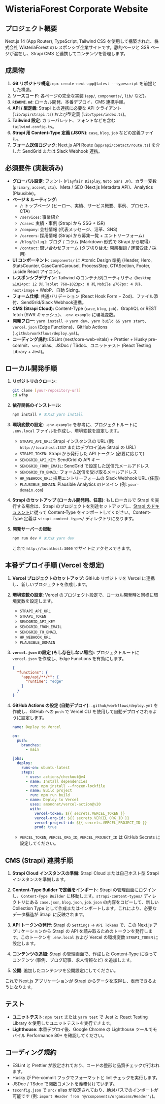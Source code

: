 # WisteriaForest Corporate Website

## プロジェクト概要

Next.js 14 (App Router), TypeScript, Tailwind CSS を使用して構築された、株式会社 WisteriaForest のレスポンシブ企業サイトです。静的ページと SSR ページが混在し、Strapi CMS と連携してコンテンツを管理します。

## 成果物

1.  **Git リポジトリ構造**: `npx create-next-app@latest --typescript` を前提とした構造。
2.  **ソースコード**: 各ページの完全な実装 (`app/`, `components/`, `lib/` など)。
3.  **`README.md`**: ローカル開発、本番デプロイ、CMS 連携手順。
4.  **API / 型定義**: Strapi との連携に必要な API クライアント (`lib/api/strapi.ts`) および型定義 (`lib/types/index.ts`)。
5.  **Tailwind 設定**: カラーパレット、フォントなどを含む `tailwind.config.ts`。
6.  **Strapi 用 Content-Type 定義 (JSON)**: `case`, `blog`, `job` などの定義ファイル。
7.  **フォーム送信ロジック**: Next.js API Route (`app/api/contact/route.ts`) を介した SendGrid または Slack Webhook 連携。

## 必須要件 (実装済み)

-   **グローバル設定**: フォント (`Playfair Display`, `Noto Sans JP`)、カラー変数 (`primary`, `accent`, `cta`)、Meta / SEO (Next.js Metadata API)、Analytics (Plausible)。
-   **ページ & ルーティング**:
    -   `/`: トップページ (ヒーロー、実績、サービス概要、事例、プロセス、CTA)
    -   `/services`: 事業紹介
    -   `/cases`: 実績・事例 (Strapi から SSG + ISR)
    -   `/company`: 会社情報 (代表メッセージ、沿革、SNS)
    -   `/careers`: 採用情報 (Strapi から募集一覧 + エントリーフォーム)
    -   `/blog/[slug]`: ブログ / コラム (Markdown 形式で Strapi から取得)
    -   `/contact`: 問い合わせフォーム (タブ切り替え: 開業相談 / 運営受託 / 採用)
-   **UI コンポーネント**: `components/` に Atomic Design 準拠 (Header, Hero, StatsCounter, CaseCardCarousel, ProcessStep, CTASection, Footer, Lucide React アイコン)。
-   **レスポンシブデザイン**: Tailwind のコンテナ/列ユーティリティ (`Desktop ≥1024px: 12 列`, `Tablet 768–1023px: 8 列`, `Mobile ≤767px: 4 列`)、`next/image` + WebP、自動 Sizing。
-   **フォーム仕様**: 共通バリデーション (React Hook Form + Zod)、ファイル添付、SendGrid/Slack Webhook連携。
-   **CMS (Strapi Cloud)**: Content-Type (`case`, `blog`, `job`)、GraphQL or REST fetch (SWR キャッシュ)、`.env.example` に環境変数。
-   **開発フロー**: `yarn install` → `yarn dev`、`yarn build && yarn start`、`vercel.json` (Edge Functions)、GitHub Actions (`.github/workflows/deploy.yml`)。
-   **コーディング規約**: ESLint (next/core-web-vitals) + Prettier + Husky pre-commit、`src/` alias、JSDoc / TSdoc、ユニットテスト (React Testing Library + Jest)。

## ローカル開発手順

1.  **リポジトリのクローン**: 
    ```bash
    git clone [your-repository-url]
    cd wfhp
    ```

2.  **依存関係のインストール**: 
    ```bash
    npm install # または yarn install
    ```

3.  **環境変数の設定**: 
    `.env.example` を参考に、プロジェクトルートに `.env.local` ファイルを作成し、環境変数を設定します。
    -   `STRAPI_API_URL`: Strapi インスタンスの URL (例: `http://localhost:1337` またはデプロイ済み Strapi の URL)
    -   `STRAPI_TOKEN`: Strapi から発行した API トークン (必要に応じて)
    -   `SENDGRID_API_KEY`: SendGrid の API キー
    -   `SENDGRID_FROM_EMAIL`: SendGrid で設定した送信元メールアドレス
    -   `SENDGRID_TO_EMAIL`: フォーム送信を受け取るメールアドレス
    -   `HR_WEBHOOK_URL`: 採用エントリーフォームの Slack Webhook URL (任意)
    -   `PLAUSIBLE_DOMAIN`: Plausible Analytics のドメイン (例: `your-domain.com`)

4.  **Strapi のセットアップ (ローカル開発用、任意)**:
    もしローカルで Strapi を実行する場合は、Strapi のプロジェクトを別途セットアップし、[Strapi のドキュメント](https://docs.strapi.io/developer-docs/latest/getting-started/quick-start.html)に従って Content-Type をインポートしてください。Content-Type 定義は `strapi-content-types/` ディレクトリにあります。

5.  **開発サーバーの起動**:
    ```bash
    npm run dev # または yarn dev
    ```
    これで `http://localhost:3000` でサイトにアクセスできます。

## 本番デプロイ手順 (Vercel を想定)

1.  **Vercel プロジェクトのセットアップ**:
    GitHub リポジトリを Vercel に連携し、新しいプロジェクトを作成します。

2.  **環境変数の設定**: 
    Vercel のプロジェクト設定で、ローカル開発時と同様に環境変数を設定します。
    -   `STRAPI_API_URL`
    -   `STRAPI_TOKEN`
    -   `SENDGRID_API_KEY`
    -   `SENDGRID_FROM_EMAIL`
    -   `SENDGRID_TO_EMAIL`
    -   `HR_WEBHOOK_URL`
    -   `PLAUSIBLE_DOMAIN`

3.  **`vercel.json` の設定 (もし存在しない場合)**:
    プロジェクトルートに `vercel.json` を作成し、Edge Functions を有効にします。
    ```json
    {
      "functions": {
        "app/api/**/*": {
          "runtime": "edge"
        }
      }
    }
    ```

4.  **GitHub Actions の設定 (自動デプロイ)**:
    `.github/workflows/deploy.yml` を作成し、GitHub への `push` で Vercel CLI を使用して自動デプロイされるように設定します。
    ```yaml
    name: Deploy to Vercel

    on: 
      push:
        branches:
          - main

    jobs:
      deploy:
        runs-on: ubuntu-latest
        steps:
          - uses: actions/checkout@v4
          - name: Install dependencies
            run: npm install --frozen-lockfile
          - name: Build project
            run: npm run build
          - name: Deploy to Vercel
            uses: amondnet/vercel-action@v20
            with:
              vercel-token: ${{ secrets.VERCEL_TOKEN }}
              vercel-org-id: ${{ secrets.VERCEL_ORG_ID }}
              vercel-project-id: ${{ secrets.VERCEL_PROJECT_ID }}
              prod: true
    ```
    -   `VERCEL_TOKEN`, `VERCEL_ORG_ID`, `VERCEL_PROJECT_ID` は GitHub Secrets に設定してください。

## CMS (Strapi) 連携手順

1.  **Strapi Cloud インスタンスの準備**: 
    Strapi Cloud または自己ホスト型 Strapi インスタンスを準備します。

2.  **Content-Type Builder で定義をインポート**: 
    Strapi の管理画面にログインし、`Content-Type Builder` に移動します。`strapi-content-types/` ディレクトリにある `case.json`, `blog.json`, `job.json` の内容をコピーして、新しい Collection Type として作成またはインポートします。これにより、必要なデータ構造が Strapi に反映されます。

3.  **API トークンの発行**: 
    Strapi の `Settings` → `API Tokens` で、この Next.js アプリケーションから Strapi の API を読み取るためのトークンを発行します。このトークンを `.env.local` および Vercel の環境変数 `STRAPI_TOKEN` に設定します。

4.  **コンテンツの追加**: 
    Strapi の管理画面で、作成した Content-Type に従ってコンテンツ (事例、ブログ記事、求人情報など) を追加します。

5.  **公開**: 
    追加したコンテンツを公開設定にしてください。

これで Next.js アプリケーションが Strapi からデータを取得し、表示できるようになります。

## テスト

-   **ユニットテスト**: `npm test` または `yarn test` で Jest と React Testing Library を使用したユニットテストを実行できます。
-   **Lighthouse**: 本番デプロイ後、Google Chrome の Lighthouse ツールでモバイル Performance 80+ を確認してください。

## コーディング規約

-   ESLint と Prettier が設定されており、コードの整形と品質チェックが行われます。
-   Husky が Pre-commit フックでフォーマットと lint チェックを実行します。
-   JSDoc / TSdoc で関数コメントを義務付けています。
-   `tsconfig.json` で `src/` alias が設定されており、絶対パスでのインポートが可能です (例: `import Header from '@/components/organisms/Header';`)。 